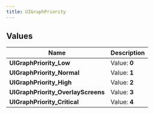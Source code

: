 ```yaml
---
title: UIGraphPriority
---
```


## Values

| Name | Description |
| ---- | ----------- |
| **UIGraphPriority\_Low** | Value: **0** |
| **UIGraphPriority\_Normal** | Value: **1** |
| **UIGraphPriority\_High** | Value: **2** |
| **UIGraphPriority\_OverlayScreens** | Value: **3** |
| **UIGraphPriority\_Critical** | Value: **4** |

